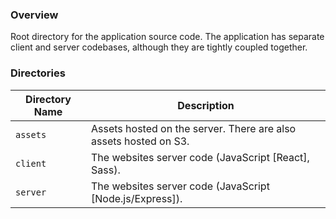 ### Overview

Root directory for the application source code.  The application has separate client and server codebases, although 
they are tightly coupled together.

### Directories

| Directory Name    | Description                                                                 |
|-------------------|-----------------------------------------------------------------------------|
| `assets`          | Assets hosted on the server.  There are also assets hosted on S3.           |
| `client`          | The websites server code (JavaScript [React], Sass).                        |
| `server`          | The websites server code (JavaScript [Node.js/Express]).                    |
